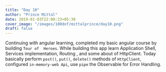 ```yaml
---
title: "Day 10"
author: "Prince Mittal"
date: 2019-01-03T22:00:23+05:30
cover_image: "/images/100dof/mittalprince/day10.png"
draft: false
---
```


Continuing with angular learning, completed my basic angular course by building `Tour of  Heroes`. While building this app learn Application Shell, Services implementation, Routing , and some about of HttpClient. Today basically perform `post()`, `put()`, `delete()` methods of `HttpClient`, configured `in-memory-web Api`, use `pipe` the Observable for Error Handling. 